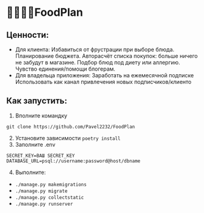 # 🍧🍳🥐🦑FoodPlan
## Ценности:
- Для клиента:
Избавиться от фрустрации при выборе блюда.
Планирование бюджета.
Авторасчёт списка покупок: больше ничего не забудут в магазине.
Подбор блюд под диету или аллергию.
Чувство единения/помощи блогерам. 
- Для владельца приложения:
Заработать на ежемесячной подписке
Использовать как канал привлечения новых подписчиков/клиенто


## Как запустить:
1. Вполните командку 
```
git clone https://github.com/Pavel2232/FoodPlan
```
2. Установите зависимости ``` poetry install ```
3. Заполните .env
```
SECRET_KEY=ВАШ SECRET_KEY
DATABASE_URL=psql://username:password@host/dbname
```

4. Выполните:
- ```./manage.py makemigrations```
- ```./manage.py migrate```
- ```./manage.py collectstatic```
- ```./manage.py runserver```
